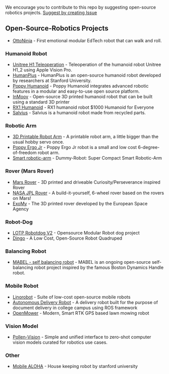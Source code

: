 We encourage you to contribute to this repo by suggesting open-source robotics projects. [Suggest by creating Issue](https://github.com/SmilingRobo/open-source-robotics/issues)
## Open-Source-Robotics Projects
- [OttoNinja](https://github.com/OttoDIY/OttoNinja) - First emotional modular EdTech robot that can walk and roll.
  
### Humanoid Robot
- [Unitree H1 Teleoperation](https://github.com/unitreerobotics/avp_teleoperate) - Teleoperation of the humanoid robot Unitree H1_2 using Apple Vision Pro.
- [HumanPlus](https://github.com/MarkFzp/humanplus) - HumanPlus is an open-source humanoid robot developed by researchers at Stanford University.
- [Poppy Humanoid](https://github.com/poppy-project/Poppy-Humanoid) - Poppy Humanoid integrates advanced robotic features in a modular and easy-to-use open source platform.
- [InMoov](https://github.com/MyRobotLab/InMoov) - Open-source 3D printed humanoid robot that can be built using a standard 3D printer
- [RX1 Humanoid](https://github.com/Red-Rabbit-Robotics/rx1) - RX1 humanoid robot $1000 Humanoid for Everyone
- [Salvius](https://github.com/gunthercox/Salvius) - Salvius is a humanoid robot made from recycled parts.

### Robotic Arm
- [3D Printable Robot Arm](https://github.com/4ndreas/BetaBots-Robot-Arm-Project) - A printable robot arm, a little bigger than the usual hobby servo once.
- [Poppy Ergo Jr](https://github.com/poppy-project/poppy-ergo-jr) - Poppy Ergo Jr robot is a small and low cost 6-degree-of-freedom robot arm.
- [Smart robotic-arm](https://www..github.com/peng-zhihui/Dummy-Robot/zip/refs/heads/main) - Dummy-Robot: Super Compact Smart Robotic-Arm

### Rover (Mars Rover)
- [Mars Rover](https://github.com/jakkra/Mars-Rover) - 3D printed and driveable Curiosity/Perseverance inspired Rover
- [NASA JPL Rover](https://github.com/nasa-jpl/open-source-rover) - A build-it-yourself, 6-wheel rover based on the rovers on Mars!
- [ExoMy](https://github.com/esa-prl/ExoMy) - The 3D printed rover developed by the European Space Agency

### Robot-Dog
- [LOTP Robotdog V2](https://github.com/SMDHuman/LOTPRobotdog2) - Opensource Modular Robot dog project
- [Dingo](https://github.com/Yerbert/DingoQuadruped) - A Low Cost, Open-Source Robot Quadruped

### Balancing Robot 
- [MABEL - self balancing robot](https://github.com/raspibotics/MABEL) - MABEL is an ongoing open-source self-balancing robot project inspired by the famous Boston Dynamics Handle robot.

### Mobile Robot 
- [Linorobot](https://github.com/linorobot/linorobot) - Suite of low-cost open-source mobile robots
- [Autonomous Delivery Robot](https://github.com/MIT-Mentors/autonomous-delivery-robot) - A delivery robot built for the purpose of document delivery in college campus using ROS framework
- [OpenMower](https://github.com/ClemensElflein/OpenMower) - Modern, Smart RTK GPS based lawn mowing robot

### Vision Model
- [Pollen-Vision](https://github.com/pollen-robotics/pollen-vision) - Simple and unified interface to zero-shot computer vision models curated for robotics use cases.

### Other
- [Mobile ALOHA](https://github.com/MarkFzp/mobile-aloha) - House keeping robot by stanford university
